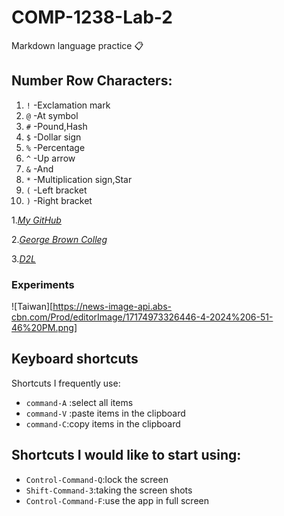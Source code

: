 # COMP-1238-Lab-2
Markdown language practice 📋

## Number Row Characters:

1. `!` -Exclamation mark
2. `@` -At symbol
3. `#` -Pound,Hash
4. `$` -Dollar sign
5. `%` -Percentage
6. `^` -Up arrow
8. `&` -And
9. `*` -Multiplication sign,Star
10. `(` -Left bracket
11. `)` -Right bracket




1._[My GitHub](https://github.com/kidcat8288/COMP-1238-Lab-2.git)_


2._[George Brown Colleg](https://www.georgebrown.ca/)_


3._[D2L](https://learn.georgebrown.ca/d2l/home)_

### Experiments

![Taiwan][https://news-image-api.abs-cbn.com/Prod/editorImage/17174973326446-4-2024%206-51-46%20PM.png]

## Keyboard shortcuts
Shortcuts I frequently use: 
- `command-A` :select all items
- `command-V` :paste items in the clipboard
- `command-C`:copy items in the clipboard

## Shortcuts I would like to start using: 
- `Control-Command-Q`:lock the screen
- `Shift-Command-3`:taking the screen shots
- `Control-Command-F`:use the app in full screen


[def]: https://www.istockphoto.com/photo/keelung-taiwan-skyline-gm896926984-247609862